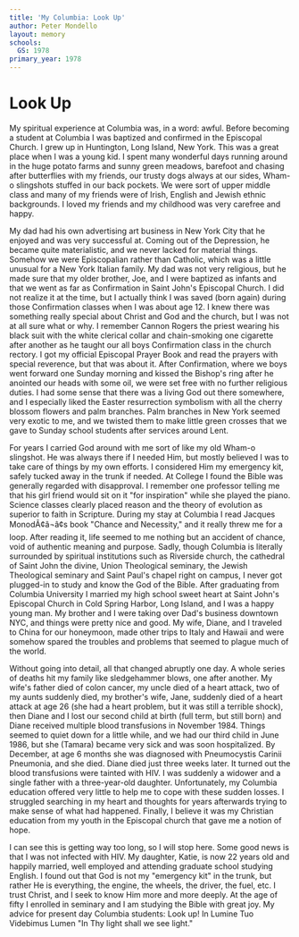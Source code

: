 ```yaml
---
title: 'My Columbia: Look Up'
author: Peter Mondello
layout: memory
schools:
  GS: 1978
primary_year: 1978
---
```

# Look Up

My spiritual experience at Columbia was, in a word: awful. Before becoming a student at Columbia I was baptized and confirmed in the Episcopal Church. I grew up in Huntington, Long Island, New York. This was a great place when I was a young kid. I spent many wonderful days running around in the huge potato farms and sunny green meadows, barefoot and chasing after butterflies with my friends, our trusty dogs always at our sides, Wham-o slingshots stuffed in our back pockets. We were sort of upper middle class and many of my friends were of Irish, English and Jewish ethnic backgrounds. I loved my friends and my childhood was very carefree and happy.

My dad had his own advertising art business in New York City that he enjoyed and was very successful at. Coming out of the Depression, he became quite materialistic, and we never lacked for material things. Somehow we were Episcopalian rather than Catholic, which was a little unusual for a New York Italian family. My dad was not very religious, but he made sure that my older brother, Joe, and I were baptized as infants and that we went as far as Confirmation in Saint John's Episcopal Church. I did not realize it at the time, but I actually think I was saved (born again) during those Confirmation classes when I was about age 12. I knew there was something really special about Christ and God and the church, but I was not at all sure what or why. I remember Cannon Rogers the priest wearing his black suit with the white clerical collar and chain-smoking one cigarette after another as he taught our all boys Confirmation class in the church rectory. I got my official Episcopal Prayer Book and read the prayers with special reverence, but that was about it. After Confirmation, where we boys went forward one Sunday morning and kissed the Bishop's ring after he anointed our heads with some oil, we were set free with no further religious duties. I had some sense that there was a living God out there somewhere, and I especially liked the Easter resurrection symbolism with all the cherry blossom flowers and palm branches. Palm branches in New York seemed very exotic to me, and we twisted them to make little green crosses that we gave to Sunday school students after services around Lent.

For years I carried God around with me sort of like my old Wham-o slingshot. He was always there if I needed Him, but mostly believed I was to take care of things by my own efforts. I considered Him my emergency kit, safely tucked away in the trunk if needed. At College I found the Bible was generally regarded with disapproval. I remember one professor telling me that his girl friend would sit on it "for inspiration" while she played the piano. Science classes clearly placed reason and the theory of evolution as superior to faith in Scripture. During my stay at Columbia I read Jacques MonodÃ¢â¬â¢s book "Chance and Necessity," and it really threw me for a loop. After reading it, life seemed to me nothing but an accident of chance, void of authentic meaning and purpose. Sadly, though Columbia is literally surrounded by spiritual institutions such as Riverside church, the cathedral of Saint John the divine, Union Theological seminary, the Jewish Theological seminary and Saint Paul's chapel right on campus, I never got plugged-in to study and know the God of the Bible. After graduating from Columbia University I married my high school sweet heart at Saint John's Episcopal Church in Cold Spring Harbor, Long Island, and I was a happy young man. My brother and I were taking over Dad's business downtown NYC, and things were pretty nice and good. My wife, Diane, and I traveled to China for our honeymoon, made other trips to Italy and Hawaii and were somehow spared the troubles and problems that seemed to plague much of the world.

Without going into detail, all that changed abruptly one day. A whole series of deaths hit my family like sledgehammer blows, one after another. My wife's father died of colon cancer, my uncle died of a heart attack, two of my aunts suddenly died, my brother's wife, Jane, suddenly died of a heart attack at age 26 (she had a heart problem, but it was still a terrible shock), then Diane and I lost our second child at birth (full term, but still born) and Diane received multiple blood transfusions in November 1984. Things seemed to quiet down for a little while, and we had our third child in June 1986, but she (Tamara) became very sick and was soon hospitalized. By December, at age 6 months she was diagnosed with Pneumocystis Carinii Pneumonia, and she died. Diane died just three weeks later. It turned out the blood transfusions were tainted with HIV. I was suddenly a widower and a single father with a three-year-old daughter. Unfortunately, my Columbia education offered very little to help me to cope with these sudden losses. I struggled searching in my heart and thoughts for years afterwards trying to make sense of what had happened. Finally, I believe it was my Christian education from my youth in the Episcopal church that gave me a notion of hope.

I can see this is getting way too long, so I will stop here. Some good news is that I was not infected with HIV. My daughter, Katie, is now 22 years old and happily married, well employed and attending graduate school studying English. I found out that God is not my "emergency kit" in the trunk, but rather He is everything, the engine, the wheels, the driver, the fuel, etc. I trust Christ, and I seek to know Him more and more deeply. At the age of fifty I enrolled in seminary and I am studying the Bible with great joy. My advice for present day Columbia students: Look up! In Lumine Tuo Videbimus Lumen "In Thy light shall we see light."
